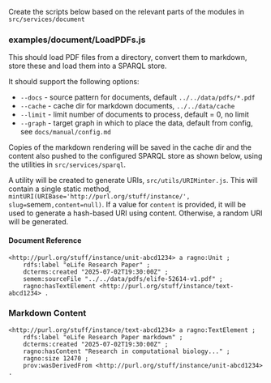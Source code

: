 Create the scripts below based on the relevant parts of the modules in `src/services/document` 

### examples/document/LoadPDFs.js

This should load PDF files from a directory, convert them to markdown, store these and load them into a SPARQL store. 

It should support the following options:

* `--docs` - source pattern for documents, default `../../data/pdfs/*.pdf`
* `--cache` - cache dir for markdown documents, `../../data/cache`
* `--limit` - limit number of documents to process, default = 0, no limit 
* `--graph` - target graph in which to place the data, default from config, see `docs/manual/config.md` 

Copies of the markdown rendering will be saved in the cache dir and the content also pushed to the configured SPARQL store as shown below, using the utilities in `src/services/sparql`.

A utility will be created to generate URIs, `src/utils/URIMinter.js`. This will contain a single static method, `mintURI(URIBase='http://purl.org/stuff/instance/', slug=`semem`,content=null)`. If a value for `content` is provided, it will be used to generate a hash-based URI using content. Otherwise, a random URI will be generated.


#### Document Reference

```turtle
<http://purl.org/stuff/instance/unit-abcd1234> a ragno:Unit ;
    rdfs:label "eLife Research Paper" ;
    dcterms:created "2025-07-02T19:30:00Z" ;
    semem:sourceFile "../../data/pdfs/elife-52614-v1.pdf" ;
    ragno:hasTextElement <http://purl.org/stuff/instance/text-abcd1234> .
```

### Markdown Content
```turtle
<http://purl.org/stuff/instance/text-abcd1234> a ragno:TextElement ;
    rdfs:label "eLife Research Paper markdown" ;
    dcterms:created "2025-07-02T19:30:00Z" ;
    ragno:hasContent "Research in computational biology..." ;
    ragno:size 12470 ;
    prov:wasDerivedFrom <http://purl.org/stuff/instance/unit-abcd1234> .
```

